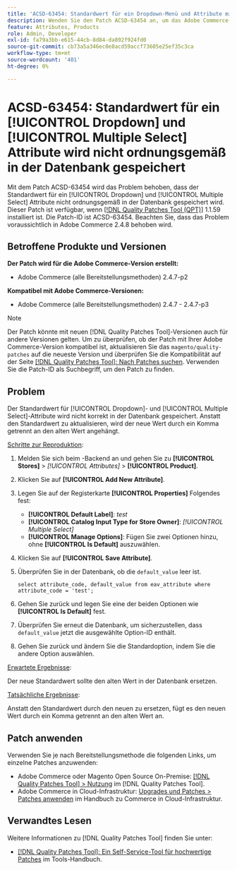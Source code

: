 ```yaml
---
title: 'ACSD-63454: Standardwert für ein Dropdown-Menü und Attribute mit Mehrfachauswahl werden nicht ordnungsgemäß in der Datenbank gespeichert'
description: Wenden Sie den Patch ACSD-63454 an, um das Adobe Commerce-Problem zu beheben, bei dem der Standardwert für ein Dropdown-Attribut und ein Attribut mit Mehrfachauswahl nicht ordnungsgemäß in der Datenbank gespeichert wird.
feature: Attributes, Products
role: Admin, Developer
exl-id: fa79a3bb-e615-44cb-8d84-da892f924fd0
source-git-commit: cb73a5a346ec0e8acd59accf73605e25ef35c3ca
workflow-type: tm+mt
source-wordcount: '401'
ht-degree: 0%

---
```


# ACSD-63454: Standardwert für ein [!UICONTROL Dropdown] und [!UICONTROL Multiple Select] Attribute wird nicht ordnungsgemäß in der Datenbank gespeichert

Mit dem Patch ACSD-63454 wird das Problem behoben, dass der Standardwert für ein [!UICONTROL Dropdown] und [!UICONTROL Multiple Select] Attribute nicht ordnungsgemäß in der Datenbank gespeichert wird. Dieser Patch ist verfügbar, wenn [[!DNL Quality Patches Tool (QPT)]](/help/tools/quality-patches-tool/quality-patches-tool-to-self-serve-quality-patches.md) 1.1.59 installiert ist. Die Patch-ID ist ACSD-63454. Beachten Sie, dass das Problem voraussichtlich in Adobe Commerce 2.4.8 behoben wird.

## Betroffene Produkte und Versionen

**Der Patch wird für die Adobe Commerce-Version erstellt:**

* Adobe Commerce (alle Bereitstellungsmethoden) 2.4.7-p2

**Kompatibel mit Adobe Commerce-Versionen:**

* Adobe Commerce (alle Bereitstellungsmethoden) 2.4.7 - 2.4.7-p3

>[!NOTE]
>
>Der Patch könnte mit neuen [!DNL Quality Patches Tool]-Versionen auch für andere Versionen gelten. Um zu überprüfen, ob der Patch mit Ihrer Adobe Commerce-Version kompatibel ist, aktualisieren Sie das `magento/quality-patches` auf die neueste Version und überprüfen Sie die Kompatibilität auf der Seite [[!DNL Quality Patches Tool]: Nach Patches suchen](https://experienceleague.adobe.com/tools/commerce-quality-patches/index.html?lang=de). Verwenden Sie die Patch-ID als Suchbegriff, um den Patch zu finden.

## Problem

Der Standardwert für [!UICONTROL Dropdown]- und [!UICONTROL Multiple Select]-Attribute wird nicht korrekt in der Datenbank gespeichert. Anstatt den Standardwert zu aktualisieren, wird der neue Wert durch ein Komma getrennt an den alten Wert angehängt.

<u>Schritte zur Reproduktion</u>:

1. Melden Sie sich beim -Backend an und gehen Sie zu **[!UICONTROL Stores]** > *[!UICONTROL Attributes]* > **[!UICONTROL Product]**.
1. Klicken Sie auf **[!UICONTROL Add New Attribute]**.
1. Legen Sie auf der Registerkarte **[!UICONTROL Properties]** Folgendes fest:
   * **[!UICONTROL Default Label]**: *test*
   * **[!UICONTROL Catalog Input Type for Store Owner]**: *[!UICONTROL Multiple Select]*
   * **[!UICONTROL Manage Options]**: Fügen Sie zwei Optionen hinzu, ohne **[!UICONTROL Is Default]** auszuwählen.
1. Klicken Sie auf **[!UICONTROL Save Attribute]**.
1. Überprüfen Sie in der Datenbank, ob die `default_value` leer ist.

   `select attribute_code, default_value from eav_attribute where attribute_code = 'test';`

1. Gehen Sie zurück und legen Sie eine der beiden Optionen wie **[!UICONTROL Is Default]** fest.
1. Überprüfen Sie erneut die Datenbank, um sicherzustellen, dass `default_value` jetzt die ausgewählte Option-ID enthält.
1. Gehen Sie zurück und ändern Sie die Standardoption, indem Sie die andere Option auswählen.

<u>Erwartete Ergebnisse</u>:

Der neue Standardwert sollte den alten Wert in der Datenbank ersetzen.

<u>Tatsächliche Ergebnisse</u>:

Anstatt den Standardwert durch den neuen zu ersetzen, fügt es den neuen Wert durch ein Komma getrennt an den alten Wert an.

## Patch anwenden

Verwenden Sie je nach Bereitstellungsmethode die folgenden Links, um einzelne Patches anzuwenden:

* Adobe Commerce oder Magento Open Source On-Premise: [[!DNL Quality Patches Tool] > Nutzung](/help/tools/quality-patches-tool/usage.md) im [!DNL Quality Patches Tool].
* Adobe Commerce in Cloud-Infrastruktur: [Upgrades und Patches > Patches anwenden](https://experienceleague.adobe.com/docs/commerce-cloud-service/user-guide/develop/upgrade/apply-patches.html?lang=de) im Handbuch zu Commerce in Cloud-Infrastruktur.

## Verwandtes Lesen

Weitere Informationen zu [!DNL Quality Patches Tool] finden Sie unter:

* [[!DNL Quality Patches Tool]: Ein Self-Service-Tool für hochwertige Patches](/help/tools/quality-patches-tool/quality-patches-tool-to-self-serve-quality-patches.md) im Tools-Handbuch.
